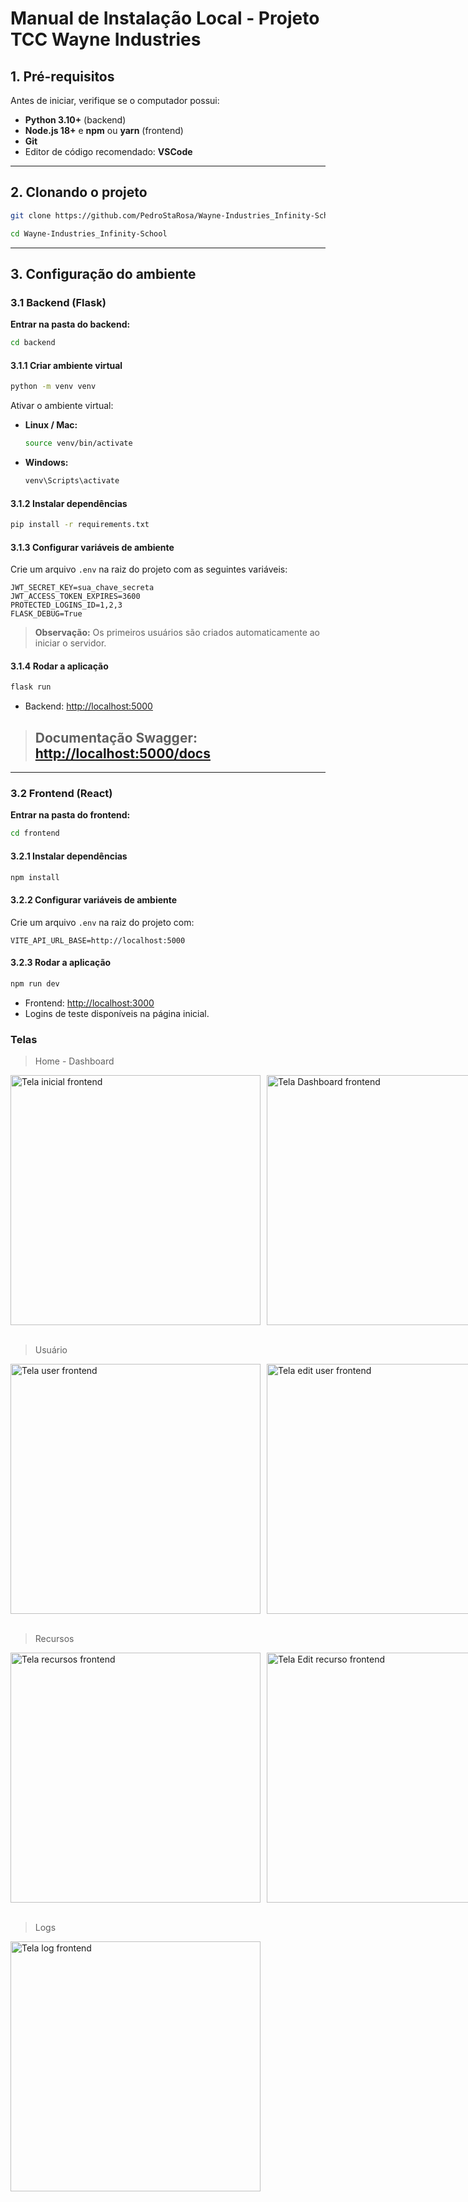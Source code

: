 # Manual de Instalação Local - Projeto TCC Wayne Industries

## 1. Pré-requisitos

Antes de iniciar, verifique se o computador possui:

- **Python 3.10+** (backend)
- **Node.js 18+** e **npm** ou **yarn** (frontend)
- **Git**
- Editor de código recomendado: **VSCode**

---

## 2. Clonando o projeto

```bash
git clone https://github.com/PedroStaRosa/Wayne-Industries_Infinity-School.git

cd Wayne-Industries_Infinity-School
```

---

## 3. Configuração do ambiente

### 3.1 Backend (Flask)

**Entrar na pasta do backend:**

```bash
cd backend
```

#### 3.1.1 Criar ambiente virtual

```bash
python -m venv venv
```

Ativar o ambiente virtual:

- **Linux / Mac:**
  ```bash
  source venv/bin/activate
  ```
- **Windows:**
  ```bash
  venv\Scripts\activate
  ```

#### 3.1.2 Instalar dependências

```bash
pip install -r requirements.txt
```

#### 3.1.3 Configurar variáveis de ambiente

Crie um arquivo `.env` na raiz do projeto com as seguintes variáveis:

```env
JWT_SECRET_KEY=sua_chave_secreta
JWT_ACCESS_TOKEN_EXPIRES=3600
PROTECTED_LOGINS_ID=1,2,3
FLASK_DEBUG=True
```

> **Observação:** Os primeiros usuários são criados automaticamente ao iniciar o servidor.

#### 3.1.4 Rodar a aplicação

```bash
flask run
```

- Backend: [http://localhost:5000](http://localhost:5000)  
> ## Documentação Swagger: [http://localhost:5000/docs](http://localhost:5000/docs)

---

### 3.2 Frontend (React)

**Entrar na pasta do frontend:**

```bash
cd frontend
```

#### 3.2.1 Instalar dependências

```bash
npm install
```

#### 3.2.2 Configurar variáveis de ambiente

Crie um arquivo `.env` na raiz do projeto com:

```env
VITE_API_URL_BASE=http://localhost:5000
```

#### 3.2.3 Rodar a aplicação

```bash
npm run dev
```

- Frontend: [http://localhost:3000](http://localhost:3000)  
- Logins de teste disponíveis na página inicial.

### Telas

> Home - Dashboard
<div style="display: flex; gap: 10px;">
<img src="https://res.cloudinary.com/dofu14mb0/image/upload/v1758577392/HOME_zakknj.png" alt="Tela inicial frontend" width="400">

<img src="https://res.cloudinary.com/dofu14mb0/image/upload/v1758577392/dashboard_uk208g.png" alt="Tela Dashboard frontend" width="400">

</div>
<br>

> Usuário
<div style="display: flex; gap: 10px;">
<img src="https://res.cloudinary.com/dofu14mb0/image/upload/v1758577393/users_jlcmw7.png" alt="Tela user frontend" width="400">

<img src="https://res.cloudinary.com/dofu14mb0/image/upload/v1758577392/Edit_users_vcn2ua.png" alt="Tela edit user frontend" width="400">
</div>
<br>

> Recursos
<div style="display: flex; gap: 10px;">
<img src="https://res.cloudinary.com/dofu14mb0/image/upload/v1758577393/Resources_qgcefy.png" alt="Tela recursos frontend" width="400">

<img src="https://res.cloudinary.com/dofu14mb0/image/upload/v1758577392/Edit_resources_uqgjau.png" alt="Tela Edit recurso frontend" width="400">
</div>

<br>

>Logs
<div style="display: flex; gap: 10px;">
<img src="https://res.cloudinary.com/dofu14mb0/image/upload/v1758577392/Logs_aejs0k.png" alt="Tela log frontend" width="400">
</div>


